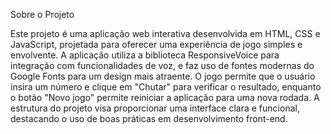 Sobre o Projeto

Este projeto é uma aplicação web interativa desenvolvida em HTML, CSS e JavaScript, projetada para oferecer uma experiência de jogo simples e envolvente. A aplicação utiliza a biblioteca ResponsiveVoice para integração com funcionalidades de voz, e faz uso de fontes modernas do Google Fonts para um design mais atraente. O jogo permite que o usuário insira um número e clique em "Chutar" para verificar o resultado, enquanto o botão "Novo jogo" permite reiniciar a aplicação para uma nova rodada. A estrutura do projeto visa proporcionar uma interface clara e funcional, destacando o uso de boas práticas em desenvolvimento front-end.
